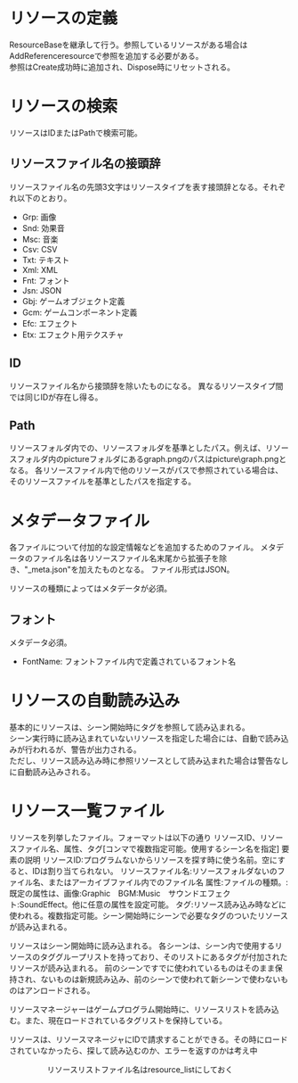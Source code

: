 # リソースの定義

ResourceBaseを継承して行う。参照しているリソースがある場合はAddReferenceresourceで参照を追加する必要がある。  
参照はCreate成功時に追加され、Dispose時にリセットされる。

# リソースの検索

リソースはIDまたはPathで検索可能。

## リソースファイル名の接頭辞

リソースファイル名の先頭3文字はリソースタイプを表す接頭辞となる。それぞれ以下のとおり。

- Grp: 画像
- Snd: 効果音
- Msc: 音楽
- Csv: CSV
- Txt: テキスト
- Xml: XML
- Fnt: フォント
- Jsn: JSON
- Gbj: ゲームオブジェクト定義
- Gcm: ゲームコンポーネント定義
- Efc: エフェクト
- Etx: エフェクト用テクスチャ

## ID

リソースファイル名から接頭辞を除いたものになる。
異なるリソースタイプ間では同じIDが存在し得る。

## Path

リソースフォルダ内での、リソースフォルダを基準としたパス。例えば、リソースフォルダ内のpictureフォルダにあるgraph.pngのパスはpicture\graph.pngとなる。
各リソースファイル内で他のリソースがパスで参照されている場合は、そのリソースファイルを基準としたパスを指定する。

# メタデータファイル

各ファイルについて付加的な設定情報などを追加するためのファイル。
メタデータのファイル名は各リソースファイル名末尾から拡張子を除き、"_meta.json"を加えたものとなる。
ファイル形式はJSON。

リソースの種類によってはメタデータが必須。

## フォント

メタデータ必須。

- FontName: フォントファイル内で定義されているフォント名

# リソースの自動読み込み

基本的にリソースは、シーン開始時にタグを参照して読み込まれる。  
シーン実行時に読み込まれていないリソースを指定した場合には、自動で読み込みが行われるが、警告が出力される。  
ただし、リソース読み込み時に参照リソースとして読み込まれた場合は警告なしに自動読み込みされる。

# リソース一覧ファイル
リソースを列挙したファイル。フォーマットは以下の通り
リソースID、リソースファイル名、属性、タグ[コンマで複数指定可能。使用するシーン名を指定]
要素の説明
リソースID:プログラムないからリソースを探す時に使う名前。空にすると、IDは割り当てられない。
リソースファイル名:リソースフォルダないのファイル名、またはアーカイブファイル内でのファイル名
属性:ファイルの種類。:既定の属性は、画像:Graphic　BGM:Music　サウンドエフェクト:SoundEffect。他に任意の属性を設定可能。
タグ:リソース読み込み時などに使われる。複数指定可能。シーン開始時にシーンで必要なタグのついたリソースが読み込まれる。

リソースはシーン開始時に読み込まれる。
各シーンは、シーン内で使用するリソースのタググループリストを持っており、そのリストにあるタグが付加されたリソースが読み込まれる。
前のシーンですでに使われているものはそのまま保持され、ないものは新規読み込み、前のシーンで使われて新シーンで使わないものはアンロードされる。

リソースマネージャーはゲームプログラム開始時に、リソースリストを読み込む。また、現在ロードされているタグリストを保持している。

リソースは、リソースマネージャにIDで請求することができる。その時にロードされていなかったら、探して読み込むのか、エラーを返すのかは考え中

　
　
　
　リソースリストファイル名はresource_listにしておく